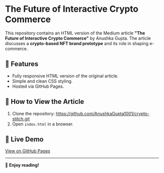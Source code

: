 # The Future of Interactive Crypto Commerce

This repository contains an HTML version of the Medium article **"The Future of Interactive Crypto Commerce"** by Anushka Gupta. The article discusses a **crypto-based NFT brand prototype** and its role in shaping e-commerce.

## 🔹 Features
- Fully responsive HTML version of the original article.
- Simple and clean CSS styling.
- Hosted via GitHub Pages.

## 🔹 How to View the Article
1. Clone the repository:
https://github.com/AnushkaGupta1001/crypto-stitch.git
2. Open `index.html` in a browser.

## 🔹 Live Demo
[View on GitHub Pages](https://anushkagupta1001.github.io/crypto-commerce-prototype/)

---
🎉 **Enjoy reading!**
